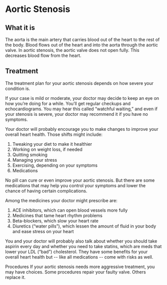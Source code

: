 
# Aortic Stenosis

## What it is
The aorta is the main artery that carries blood out of the heart to the rest of the body. Blood flows out of the heart and into the aorta through the aortic valve. In aortic stenosis, the aortic valve does not open fully. This decreases blood flow from the heart.


## Treatment
The treatment plan for your aortic stenosis depends on how severe your condition is.

If your case is mild or moderate, your doctor may decide to keep an eye on how you’re doing for a while. You’ll get regular checkups and echocardiograms. You may hear this called “watchful waiting,” and even if your stenosis is severe, your doctor may recommend it if you have no symptoms.

Your doctor will probably encourage you to make changes to improve your overall heart health. Those shifts might include:

1. Tweaking your diet to make it healthier
2. Working on weight loss, if needed
3. Quitting smoking
4. Managing your stress
5. Exercising, depending on your symptoms
6. Medications

No pill can cure or even improve your aortic stenosis. But there are some medications that may help you control your symptoms and lower the chance of having certain complications.

Among the medicines your doctor might prescribe are:
1. ACE inhibitors, which can open blood vessels more fully
2. Medicines that tame heart rhythm problems
3. Beta-blockers, which slow your heart rate
4. Diuretics (“water pills”), which lessen the amount of fluid in your body and ease stress on your heart

You and your doctor will probably also talk about whether you should take aspirin every day and whether you need to take statins, which are meds that lower your LDL (“bad”) cholesterol. They have some benefits for your overall heart health but -- like all medications -- come with risks as well.

Procedures
If your aortic stenosis needs more aggressive treatment, you may have choices. Some procedures repair your faulty valve. Others replace it.
